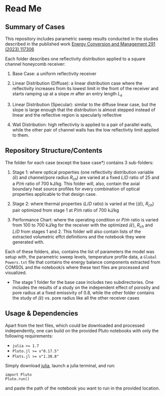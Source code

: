 # Read Me

## Summary of Cases
This repository includes parametric sweep results conducted in the studies described in the published work [Energy Conversion and Management 291 (2023) 117306](https://www.sciencedirect.com/science/article/pii/S0196890423006520)

Each folder describes one reflectivity distribution applied to a square channel honeycomb receiver:

1. Base Case: a uniform reflectivity receiver

2. Linear Distribution (Diffuse): a linear distribution case where the reflectivity increases from its lowest limit in the front of the receiver and starts ramping up at a slope $m$ after an entry length $L_e$

3. Linear Distribution (Specular): similar to the diffuse linear case, but the slope is large enough that the distribution is almost stepped instead of linear and the reflective region is specularly reflective

4. Wall Distribution: high reflectivtiy is applied to a pair of parallel walls, while the other pair of channel walls has the low reflectivtiy limit applied to them. 

## Repository Structure/Contents

The folder for each case (except the base case*) contains 3 sub-folders:

1. Stage 1: where optical properties (one reflectivity distribution variable $\bar(\varepsilon)$ and channel/pore radius $R_{ch}$) are varied at a fixed $L/D$ ratio of 25 and a $P/\dot{m}$ ratio of 700 kJ/kg. This folder will, also, contain the axial boundary heat source profiles for every combination of optical properties applicable to that design case.

2. Stage 2: where thermal properties ($L/D$ ratio) is varied at the ($\bar(\varepsilon)$, $R_{ch}$) pair optimized from stage 1 at $P/\dot{m}$ ratio of 700 kJ/kg 

3. Performance Chart: where the operating condition or $P/\dot{m}$ ratio is varied from 100 to 700 kJ/kg for the receiver with the optimized $\bar(\varepsilon)$, $R_{ch}$ and $L/D$ from stages 1 and 2. This folder will also contain lists of the extracted volumetric effct definitions and the notebook they were generated with.

Each of these folders, also, contains the list of parameters the model was setup with, the parametric sweep levels, temperature profile data, a `Global Powers.txt` file that contains the energy balance components extracted from COMSOL and the notebook/s where these text files are processed and visualized.

* The stage 1 folder for the base case includes two subdirectories. One includes the results of a study on the independent effect of porosity and pore radius at a fixed emissivity of 0.8, while the other folder contains the study of $\bar(\varepsilon)$ vs. pore radius like all the other receiver cases


## Usage & Dependencies

Apart from the text files, which could be downloaded and processed independently, one can build on the provided Pluto notebooks with only the following requirements:

- `julia >= 1.7`
- `Pluto.jl >= v"0.17.5"`
- `Plots.jl >= v"1.38.8"`

Simply download [julia](https://julialang.org/), launch a julia terminal, and run: 

```
import Pluto
Pluto.run()
```

and paste the path of the notebook you want to run in the provided location.
